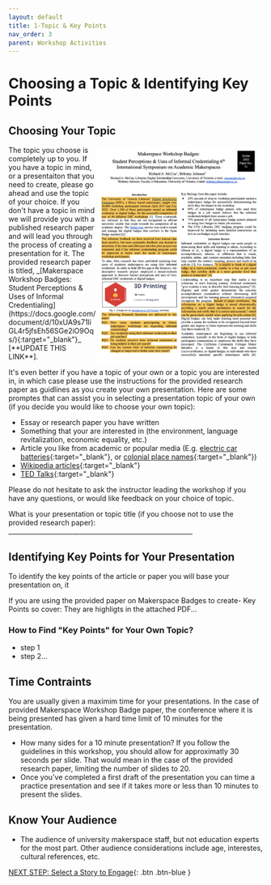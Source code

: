 ```yaml
---
layout: default
title: 1-Topic & Key Points
nav_order: 3
parent: Workshop Activities
---
```

# Choosing a Topic & Identifying Key Points
## Choosing Your Topic
<img src="images/topic-01-article.png" style="float:right;width:330px;" alt="image description">
The topic you choose is completely up to you. If you have a topic in mind, or a presentaiton that you need to create, please go ahead and use the topic of your choice. If you don't have a topic in mind we will provide you with a published research paper and will lead you through the process of creating a presentation for it. The provided research paper is titled, _[Makerspace Workshop Badges: Student Perceptions & Uses of Informal Credentialing](https://docs.google.com/document/d/10xUA9s71liGL4r5jfsEh56SGe2iO9Oqs/){:target="_blank"}_ [**UPDATE THIS LINK**].

It's even better if you have a topic of your own or a topic you are interested in, in which case please use the instructions for the provided research paper as guidlines as you create your own presentation. Here are some promptes that can assist you in selecting a presentation topic of your own (if you decide you would like to choose your own topic):
- Essay or research paper you have written
- Something that your are interested in (the environment, language revitalization, economic equality, etc.)
- Article you like from academic or popular media (E.g. [electric car batteries](https://www.cnet.com/roadshow/news/are-electric-cars-really-better-for-the-environment/){:target="_blank"}, or [colonial place names](https://canadiangeographic.ca/articles/renaming-places-how-canada-is-reexamining-the-map/){:target="_blank"})
- [Wikipedia articles](https://en.wikipedia.org/wiki/Main_Page){:target="_blank"}
- [TED Talks](https://www.ted.com/playlists/171/the_most_popular_talks_of_all){:target="_blank"} 

Please do not hesitate to ask the instructor leading the workshop if you have any questions, or would like feedback on your choice of topic.

What is your presentation or topic title (if you choose not to use the provided research paper): _________________________________________________________

## Identifying Key Points for Your Presentation
To identify the key points of the article or paper you will base your presentation on, it

If you are using the provided paper on Makerspace Badges to create- Key Points so cover: They are highligts in the attached PDF...

### How to Find "Key Points" for Your Own Topic?
- step 1
- step 2...

## Time Contraints
You are usually given a maximim time for your presentations. In the case of provided Makerspace Workshop Badge paper, the conference where it is being presented has given a hard time limit of 10 minutes for the presentation. 
- How many sides for a 10 minute presentation? If you follow the guidelines in this workshop, you should allow for approximatly 30 seconds per slide. That would mean in the case of the provided research paper, limiting the number of slides to 20. 
- Once you've completed a first draft of the presentation you can time a practice presentation and see if it takes more or less than 10 minutes to present the slides.

## Know Your Audience

- The audience of university makerspace staff, but not education experts for the most part. Other audience considerations include age, interestes, cultural references, etc.




[NEXT STEP: Select a Story to Engage](story.html){: .btn .btn-blue }
